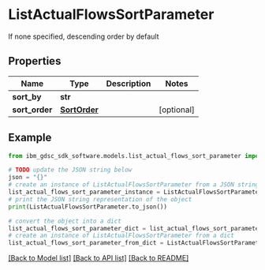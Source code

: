 # ListActualFlowsSortParameter

If none specified, descending order by default

## Properties

Name | Type | Description | Notes
------------ | ------------- | ------------- | -------------
**sort_by** | **str** |  | 
**sort_order** | [**SortOrder**](SortOrder.md) |  | [optional] 

## Example

```python
from ibm_gdsc_sdk_software.models.list_actual_flows_sort_parameter import ListActualFlowsSortParameter

# TODO update the JSON string below
json = "{}"
# create an instance of ListActualFlowsSortParameter from a JSON string
list_actual_flows_sort_parameter_instance = ListActualFlowsSortParameter.from_json(json)
# print the JSON string representation of the object
print(ListActualFlowsSortParameter.to_json())

# convert the object into a dict
list_actual_flows_sort_parameter_dict = list_actual_flows_sort_parameter_instance.to_dict()
# create an instance of ListActualFlowsSortParameter from a dict
list_actual_flows_sort_parameter_from_dict = ListActualFlowsSortParameter.from_dict(list_actual_flows_sort_parameter_dict)
```
[[Back to Model list]](../README.md#documentation-for-models) [[Back to API list]](../README.md#documentation-for-api-endpoints) [[Back to README]](../README.md)



